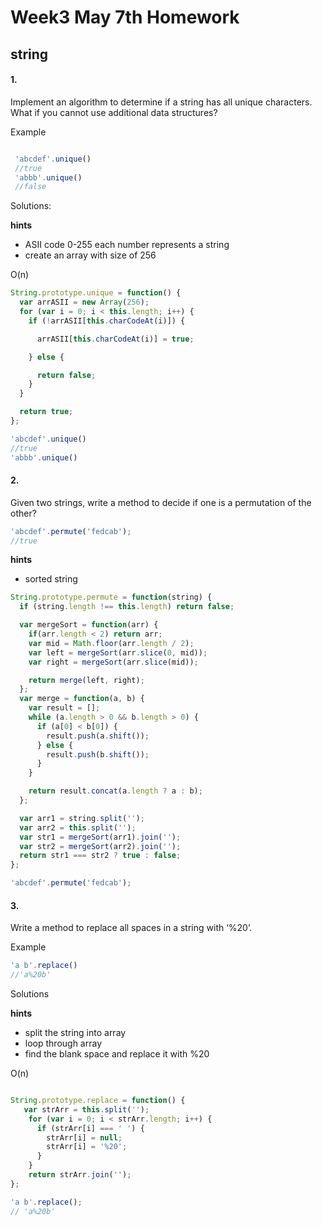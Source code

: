 # Week3 May 7th Homework

## string

#### 1.

Implement an algorithm to determine if a string has all unique characters. What if you cannot use additional data structures?

Example

```javascript

 'abcdef'.unique()
 //true
 'abbb'.unique()
 //false
```

Solutions:

**hints**
  * ASII code 0-255 each number represents a string
  * create an array with size of 256

O(n)

```javascript
String.prototype.unique = function() {
  var arrASII = new Array(256);
  for (var i = 0; i < this.length; i++) {
    if (!arrASII[this.charCodeAt(i)]) {

      arrASII[this.charCodeAt(i)] = true;

    } else {

      return false;
    }
  }

  return true;
};

'abcdef'.unique()
//true
'abbb'.unique()

```

#### 2.

Given two strings, write a method to decide if one is a permutation of the other?

```javascript
'abcdef'.permute('fedcab');
//true
```

**hints**
  * sorted string


```javascript
String.prototype.permute = function(string) {
  if (string.length !== this.length) return false;

  var mergeSort = function(arr) {
    if(arr.length < 2) return arr;
    var mid = Math.floor(arr.length / 2);
    var left = mergeSort(arr.slice(0, mid));
    var right = mergeSort(arr.slice(mid));

    return merge(left, right);
  };
  var merge = function(a, b) {
    var result = [];
    while (a.length > 0 && b.length > 0) {
      if (a[0] < b[0]) {
        result.push(a.shift());
      } else {
        result.push(b.shift());
      }
    }

    return result.concat(a.length ? a : b);
  };

  var arr1 = string.split('');
  var arr2 = this.split('');
  var str1 = mergeSort(arr1).join('');
  var str2 = mergeSort(arr2).join('');
  return str1 === str2 ? true : false;
};

'abcdef'.permute('fedcab');
```  

#### 3.

Write a method to replace all spaces in a string with ‘%20’.

Example

```javascript
'a b'.replace()
//'a%20b'
```

Solutions

**hints**
  * split the string into array
  * loop through array
  * find the blank space and replace it with %20 

O(n)

```javascript

String.prototype.replace = function() {
   var strArr = this.split('');
    for (var i = 0; i < strArr.length; i++) {
      if (strArr[i] === ' ') {
        strArr[i] = null;
        strArr[i] = '%20';
      }
    }
    return strArr.join('');
};

'a b'.replace();
// 'a%20b'

```
